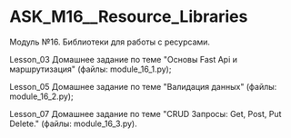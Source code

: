 # ASK_M16__Resource_Libraries
Модуль №16. Библиотеки для работы с ресурсами.

Lesson_03 Домашнее задание по теме "Основы Fast Api и маршрутизация" (файлы: module_16_1.py);

Lesson_05 Домашнее задание по теме "Валидация данных" (файлы: module_16_2.py);

Lesson_07 Домашнее задание по теме "CRUD Запросы: Get, Post, Put Delete." (файлы: module_16_3.py). 

